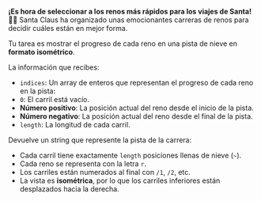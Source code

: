 **¡Es hora de seleccionar a los renos más rápidos para los viajes de Santa!** 🦌🎄
Santa Claus ha organizado unas emocionantes carreras de renos para decidir cuáles están en mejor forma.

Tu tarea es mostrar el progreso de cada reno en una pista de nieve en **formato isométrico**.

La información que recibes:

- `indices`: Un array de enteros que representan el progreso de cada reno en la pista:
- `0`: El carril está vacío.
- **Número positivo**: La posición actual del reno desde el inicio de la pista.
- **Número negativo**: La posición actual del reno desde el final de la pista.
- `length`: La longitud de cada carril.

Devuelve un string que represente la pista de la carrera:

- Cada carril tiene exactamente `length` posiciones llenas de nieve (`~`).
- Cada reno se representa con la letra `r`.
- Los carriles están numerados al final con `/1`, `/2`, etc.
- La vista es **isométrica**, por lo que los carriles inferiores están desplazados hacia la derecha.